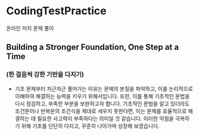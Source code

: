 # CodingTestPractice
온라인 저지 문제 풀이

## **Building a Stronger Foundation, One Step at a Time**
### (한 걸음씩 강한 기반을 다지기)
- 기초 문제부터 차근차근 풀어가는 이유는 문제의 본질을 파악하고,
이를 논리적으로 이해하여 해결하는 능력을 키우기 위해서입니다.
또한, 이를 통해 기초적인 문법을 다시 점검하고, 부족한 부분을 보완하고자 합니다.
기초적인 문법을 알고 있더라도 조건문이나 반복문의 조건식을 제대로 세우지 못한다면,
이는 문제를 효율적으로 해결하는 데 필요한 사고력이 부족하다는 의미일 것 같습니다.
이러한 약점을 극복하기 위해 기초를 단단히 다지고, 꾸준히 나아가며 성장해 보겠습니다.

